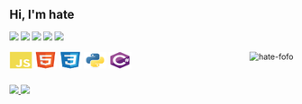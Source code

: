 ## Hi, I'm hate

<div> 
  <a href="https://www.youtube.com/channel/UCs1huNgLTHnh0KF8qcaFQig" target="_blank"><img src="https://img.shields.io/badge/YouTube-FF0000?style=for-the-badge&logo=youtube&logoColor=white" target="_blank"></a>
  <a href="https://instagram.com/1800hatee" target="_blank"><img src="https://img.shields.io/badge/-Instagram-%23E4405F?style=for-the-badge&logo=instagram&logoColor=white" target="_blank"></a>
  <a href="https://twitter.com/webfofi" target="-blank"><img src="https://img.shields.io/badge/Twitter-1DA1F2?style=for-the-badge&logo=twitter&logoColor=white"target="_blank"></a>
 	<a href="https://www.twitch.tv/therealhatee" target="-blank"><img src="https://img.shields.io/badge/Twitch-9146FF?style=for-the-badge&logo=twitch&logoColor=white" target="_blank"></a>
 <a href="https://discord.gg/PpCAxDDHz4" target="_blank"><img src="https://img.shields.io/badge/Discord-7289DA?style=for-the-badge&logo=discord&logoColor=white" target="_blank"></a> 
</div>

<div style="display: inline_block"><br>
  <img align="center" alt="hate-Js" height="30" width="40" src="https://raw.githubusercontent.com/devicons/devicon/master/icons/javascript/javascript-plain.svg">
  <img align="center" alt="hate-HTML" height="30" width="40" src="https://raw.githubusercontent.com/devicons/devicon/master/icons/html5/html5-original.svg">
  <img align="center" alt="hate-CSS" height="30" width="40" src="https://raw.githubusercontent.com/devicons/devicon/master/icons/css3/css3-original.svg">
  <img align="center" alt="hate-Python" height="30" width="40" src="https://raw.githubusercontent.com/devicons/devicon/master/icons/python/python-original.svg">
  <img align="center" alt="hate-Csharp" height="30" width="40" src="https://raw.githubusercontent.com/devicons/devicon/master/icons/csharp/csharp-original.svg">
  <img align="right" alt="hate-fofo" src="https://cdn.discordapp.com/attachments/816713737293266974/872131176830218300/be2fb3757aed060db56eec3bd1baadaa_1.jpg">
</div>

  ##

<div>
  <a href="https://github.com/1800hate">
  <img height="180em" src="https://github-readme-stats.vercel.app/api?username=1800hate&show_icons=true&theme=dark&include_all_commits=true&count_private=true"/>
  <img height="180em" src="https://github-readme-stats.vercel.app/api/top-langs/?username=1800hate&layout=compact&langs_count=7&theme=dark"/>
</div>
